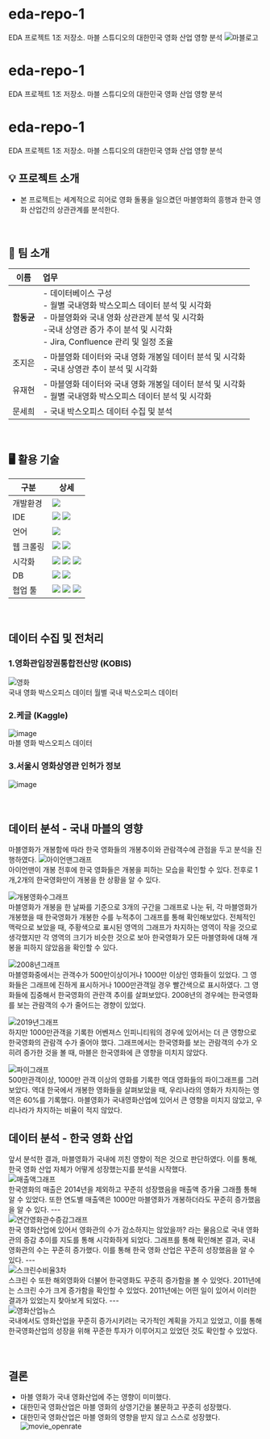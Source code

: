 # eda-repo-1
EDA 프로젝트 1조 저장소. 마블 스튜디오의 대한민국 영화 산업 영향 분석 
![마블로고](https://github.com/user-attachments/assets/7c1898dc-8605-48fe-a95e-c8a7dd8b5519)
# eda-repo-1
EDA 프로젝트 1조 저장소. 마블 스튜디오의 대한민국 영화 산업 영향 분석 

# eda-repo-1
EDA 프로젝트 1조 저장소. 마블 스튜디오의 대한민국 영화 산업 영향 분석 

## 💡 프로젝트 소개
* 본 프로젝트는 세계적으로 히어로 영화 돌풍을 일으켰던 마블영화의 흥행과 한국 영화 산업간의 상관관계를 분석한다.
<br />

## 🤖 팀 소개

|이름|업무|
|---|:---|
|**함동균**|- 데이터베이스 구성 <br />- 월별 국내영화 박스오피스 데이터 분석 및 시각화<br />- 마블영화와 국내 영화 상관관계 분석 및 시각화<br />-국내 상영관 증가 추이 분석 및 시각화<br />- Jira, Confluence 관리 및 일정 조율|
|조지은|- 마블영화 데이터와 국내 영화 개봉일 데이터 분석 및 시각화<br />- 국내 상영관 추이 분석 및 시각화|
|유재현|- 마블영화 데이터와 국내 영화 개봉일 데이터 분석 및 시각화<br />- 월별 국내영화 박스오피스 데이터 분석 및 시각화|
|문세희|- 국내 박스오피스 데이터 수집 및 분석|
<br />

## 🖥️ 활용 기술
|구분|상세|
|---|---|
|개발환경|<img src="https://img.shields.io/badge/Ubuntu-E95420?style=for-the-badge&logo=ubuntu&logoColor=white"/>|
|IDE|<img src="https://img.shields.io/badge/VSCode-007ACC?style=for-the-badge&logo=visualstudiocode&logoColor=white"/> <img src="https://img.shields.io/badge/Jupyter-F37626?style=for-the-badge&logo=jupyter&logoColor=white"/>|
|언어|<img src="https://img.shields.io/badge/Python-3776AB?style=for-the-badge&logo=python&logoColor=white"/>|
|웹 크롤링|<img src="https://img.shields.io/badge/Selenium-43B02A?style=for-the-badge&logo=selenium&logoColor=white"/> <img src="https://img.shields.io/badge/BeatifulSoup-000000?style=for-the-badge&logo=visualstudiocode&logoColor=white"/>|
|시각화|<img src="https://img.shields.io/badge/PANDAS-150458?style=for-the-badge&logo=pandas&logoColor=white"/> <img src="https://img.shields.io/badge/NumPy-013243?style=for-the-badge&logo=numpy&logoColor=white"/> <img src="https://img.shields.io/badge/MATPLOTLIB-000000?style=for-the-badge&logo=visualstudiocode&logoColor=white"/>|
|DB|<img src="https://img.shields.io/badge/AMAZON RDS-000000?style=for-the-badge&logo=visualstudiocode&logoColor=white"/> <img src="https://img.shields.io/badge/MySQL-4479A1?style=for-the-badge&logo=mysql&logoColor=white"/>|
|협업 툴|<img src="https://img.shields.io/badge/SLACK-4A154B?style=for-the-badge&logo=slack&logoColor=white"/> <img src="https://img.shields.io/badge/Confluence-172B4D?style=for-the-badge&logo=confluence&logoColor=white"/> <img src="https://img.shields.io/badge/JIRA-0052CC?style=for-the-badge&logo=jira&logoColor=white"/>|
<br />


## 데이터 수집 및 전처리
### 1.영화관입장권통합전산망 (KOBIS)
![영화](https://github.com/user-attachments/assets/360752ed-d172-4323-afb8-53c5d915ec0f)
<br />
국내 영화 박스오피스 데이터
월별 국내 박스오피스 데이터
### 2.케글 (Kaggle)
![image](https://github.com/user-attachments/assets/9ef03df7-951f-4b38-8ea5-ce889dd87215)
<br />
마블 영화 박스오피스 데이터
### 3.서울시 영화상영관 인허가 정보
![image](https://github.com/user-attachments/assets/cb3931fe-afcc-45ea-b450-bf3ab9f4d362)
<br />
<br />
<br />

## 데이터 분석 - 국내 마블의 영향

마블영화가 개봉함에 따라 한국 영화들의 개봉추이와 관람객수에 관점을 두고 분석을 진행하였다.
![아이언맨그래프](https://github.com/user-attachments/assets/95df4c6b-a191-4bd2-8a8d-65d492fb6d2a)
<br />
아이언맨이 개봉 전후에 한국 영화들은 개봉을 피하는 모습을 확인할 수 있다.
전후로 1개,2개의 한국영화만이 개봉을 한 상황을 알 수 있다.

![개봉영화수그래프](https://github.com/user-attachments/assets/7ba74788-d4ce-4f46-9eac-be6c55280b39)
<br />
마블영화가 개봉을 한 날짜를 기준으로 3개의 구간을 그래프로 나눈 뒤,
각 마블영화가 개봉했을 때 한국영화가 개봉한 수를 누적추이 그래프를 통해 확인해보았다.
전체적인 맥락으로 보았을 때, 주황색으로 표시된 영역의 그래프가 차지하는 영역이 작을 것으로 생각했지만
각 영역의 크기가 비슷한 것으로 보아 한국영화가 모든 마블영화에 대해 개봉을 피하지 않았음을 확인할 수 있다.

![2008년그래프](https://github.com/user-attachments/assets/ffe74162-b5d4-49d5-bc0c-cbccc9334df4)
<br />
마블영화중에서는 관객수가 500만이상이거나 1000만 이상인 영화들이 있었다.
그 영화들은 그래프에 진하게 표시하거나 1000만관객일 경우 빨간색으로 표시하였다.
그 영화들에 집중해서 한국영화의 관란객 추이를 살펴보았다.
2008년의 경우에는 한국영화를 보는 관람객의 수가 줄어드는 경향이 있었다.

![2019년그래프](https://github.com/user-attachments/assets/91f63450-e4b9-4205-86c5-7aaedb371d68)
<br />
하지만 1000만관객을 기록한 어벤져스 인피니티워의 경우에 있어서는 더 큰 영향으로 한국영화의 관람객 수가 줄어야 했다.
그래프에서는 한국영화를 보는 관람객의 수가 오히려 증가한 것을 볼 때, 마블은 한국영화에 큰 영향을 미치지 않았다.

![파이그래프](https://github.com/user-attachments/assets/83f14aa7-5a03-46e0-a97e-ff6506ab6a9f)
<br />
500만관객이상, 1000만 관객 이상의 영화를 기록한 역대 영화들의 파이그래프를 그려보았다.
역대 한국에서 개봉한 영화들을 살펴보았을 때, 우리나라의 영화가 차지하는 영역은 60%를 기록했다.
마블영화가 국내영화산업에 있어서 큰 영향을 미치지 않았고, 우리나라가 차지하는 비율이 적지 않았다.
## 데이터 분석 - 한국 영화 산업
앞서 분석한 결과, 마블영화가 국내에 끼친 영향이 적은 것으로 판단하였다.
이를 통해, 한국 영화 산업 자체가 어떻게 성장했는지를 분석을 시작했다.<br />
![매출액그래프](https://github.com/user-attachments/assets/45c14b3c-7ce0-42f3-a972-b7f36b120a67)
<br />
한국영화의 매출은 2014년을 제외하고 꾸준히 성장했음을 매출액 증가율 그래플 통해 알 수 있었다.
또한 연도별 매출액은 1000만 마블영화가 개봉하더라도 꾸준히 증가했음을 알 수 있다.
---<br />
![연간영화관수증감그래프](https://github.com/user-attachments/assets/394e5305-f398-4b3c-8a5a-fc81ff7a5e9a)
<br />
한국 영화산업에 있어서 영화관의 수가 감소하지는 않았을까? 라는 물음으로 국내 영화관의 증감 추이를 지도를 통해 시각화하게 되었다.
그래프를 통해 확인해본 결과, 국내 영화관의 수는 꾸준히 증가했다. 이를 통해 한국 영화 산업은 꾸준히 성장했음을 알 수 있다.
---<br />
![스크린수비율3차](https://github.com/user-attachments/assets/457bf0a4-bfa1-4a80-b404-8f2c23c29653)
<br />
스크린 수 또한 해외영화와 더불어 한국영화도 꾸준히 증가함을 볼 수 있엇다. 2011년에는 스크린 수가 크게 증가함을 확인할 수 있었다.
2011년에는 어떤 일이 있어서 이러한 결과가 있었는지 찾아보게 되었다.
---<br />
![영화산업뉴스](https://github.com/user-attachments/assets/0e1e0020-f5ac-4558-bb0e-47a9068e4cb1)
<br />
국내에서도 영화산업을 꾸준히 증가시키려는 국가적인 계획을 가지고 있었고, 이를 통해 한국영화산업의 성장을 위해 꾸준한 투자가 이루어지고 있었던 것도 확인할 수 있었다.
<br />
<br />
<br />
## 결론
*  마블 영화가 국내 영화산업에 주는 영향이 미미했다.
*  대한민국 영화산업은 마블 영화의 상영기간을 불문하고 꾸준히 성장했다.
*  대한민국 영화산업은 마블 영화의 영향을 받지 않고 스스로 성장했다.
![movie_openrate ](https://github.com/user-attachments/assets/77ddb5ec-7809-44cd-8513-0d5bb01256a7)

